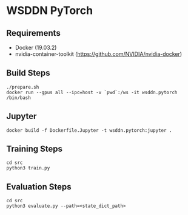 # WSDDN PyTorch

## Requirements

- Docker (19.03.2)
- nvidia-container-toolkit (https://github.com/NVIDIA/nvidia-docker)

## Build Steps

```
./prepare.sh
docker run --gpus all --ipc=host -v `pwd`:/ws -it wsddn.pytorch /bin/bash
```

## Jupyter

```
docker build -f Dockerfile.Jupyter -t wsddn.pytorch:jupyter .
```

## Training Steps

```
cd src
python3 train.py
```

## Evaluation Steps

```
cd src
python3 evaluate.py --path=<state_dict_path>
```
